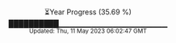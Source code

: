 <p align="center">
⏳Year Progress (35.69 %) <br>
██████████▁▁▁▁▁▁▁▁▁▁▁▁▁▁▁▁▁▁▁▁ <br>
<sub>Updated: Thu, 11 May 2023 06:02:47 GMT</sub>
</p>

